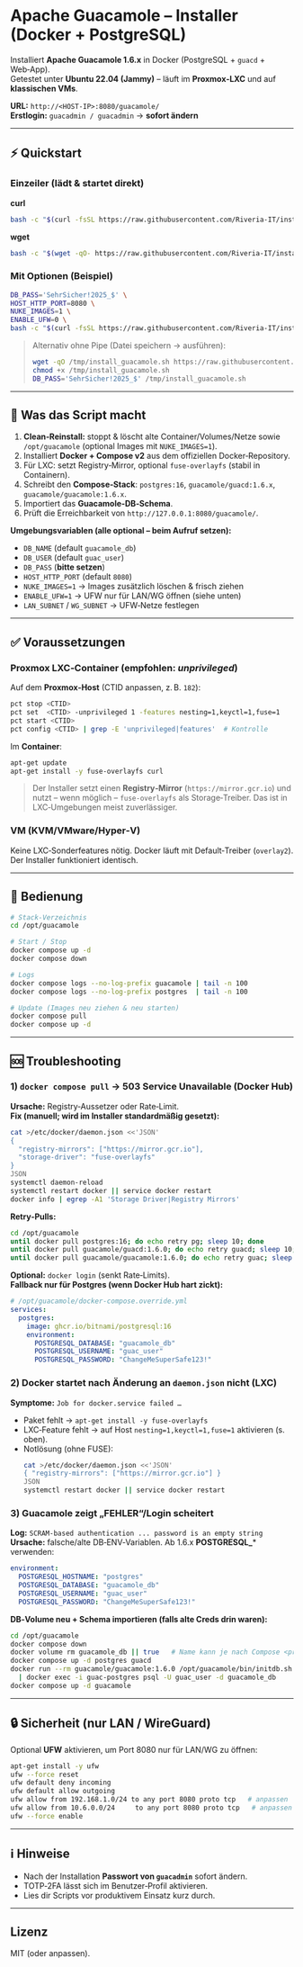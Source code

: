 # Apache Guacamole – Installer (Docker + PostgreSQL)

Installiert **Apache Guacamole 1.6.x** in Docker (PostgreSQL + `guacd` + Web‑App).  
Getestet unter **Ubuntu 22.04 (Jammy)** – läuft im **Proxmox‑LXC** und auf **klassischen VMs**.

**URL:** `http://<HOST-IP>:8080/guacamole/`  
**Erstlogin:** `guacadmin / guacadmin` → **sofort ändern**

---

## ⚡️ Quickstart

### Einzeiler (lädt & startet direkt)

**curl**
```bash
bash -c "$(curl -fsSL https://raw.githubusercontent.com/Riveria-IT/install_guacamole/main/install_guacamole.sh)"
```

**wget**
```bash
bash -c "$(wget -qO- https://raw.githubusercontent.com/Riveria-IT/install_guacamole/main/install_guacamole.sh)"
```

### Mit Optionen (Beispiel)
```bash
DB_PASS='SehrSicher!2025_$' \
HOST_HTTP_PORT=8080 \
NUKE_IMAGES=1 \
ENABLE_UFW=0 \
bash -c "$(curl -fsSL https://raw.githubusercontent.com/Riveria-IT/install_guacamole/main/install_guacamole.sh)"
```
> Alternativ ohne Pipe (Datei speichern → ausführen):
> ```bash
> wget -qO /tmp/install_guacamole.sh https://raw.githubusercontent.com/Riveria-IT/install_guacamole/main/install_guacamole.sh
> chmod +x /tmp/install_guacamole.sh
> DB_PASS='SehrSicher!2025_$' /tmp/install_guacamole.sh
> ```

---

## 🧰 Was das Script macht

1. **Clean‑Reinstall:** stoppt & löscht alte Container/Volumes/Netze sowie `/opt/guacamole` (optional Images mit `NUKE_IMAGES=1`).  
2. Installiert **Docker + Compose v2** aus dem offiziellen Docker‑Repository.  
3. Für LXC: setzt Registry‑Mirror, optional `fuse-overlayfs` (stabil in Containern).  
4. Schreibt den **Compose‑Stack**: `postgres:16`, `guacamole/guacd:1.6.x`, `guacamole/guacamole:1.6.x`.  
5. Importiert das **Guacamole‑DB‑Schema**.  
6. Prüft die Erreichbarkeit von `http://127.0.0.1:8080/guacamole/`.

**Umgebungsvariablen (alle optional – beim Aufruf setzen):**

- `DB_NAME` (default `guacamole_db`)  
- `DB_USER` (default `guac_user`)  
- `DB_PASS` (**bitte setzen**)  
- `HOST_HTTP_PORT` (default `8080`)  
- `NUKE_IMAGES=1` → Images zusätzlich löschen & frisch ziehen  
- `ENABLE_UFW=1` → UFW nur für LAN/WG öffnen (siehe unten)  
- `LAN_SUBNET` / `WG_SUBNET` → UFW‑Netze festlegen

---

## ✅ Voraussetzungen

### Proxmox **LXC‑Container** (empfohlen: *unprivileged*)

Auf dem **Proxmox‑Host** (CTID anpassen, z. B. `182`):
```bash
pct stop <CTID>
pct set  <CTID> -unprivileged 1 -features nesting=1,keyctl=1,fuse=1
pct start <CTID>
pct config <CTID> | grep -E 'unprivileged|features'  # Kontrolle
```

Im **Container**:
```bash
apt-get update
apt-get install -y fuse-overlayfs curl
```

> Der Installer setzt einen **Registry‑Mirror** (`https://mirror.gcr.io`) und nutzt – wenn möglich –
> `fuse-overlayfs` als Storage‑Treiber. Das ist in LXC‑Umgebungen meist zuverlässiger.

### **VM** (KVM/VMware/Hyper‑V)
Keine LXC‑Sonderfeatures nötig. Docker läuft mit Default‑Treiber (`overlay2`).  
Der Installer funktioniert identisch.

---

## 🔧 Bedienung

```bash
# Stack-Verzeichnis
cd /opt/guacamole

# Start / Stop
docker compose up -d
docker compose down

# Logs
docker compose logs --no-log-prefix guacamole | tail -n 100
docker compose logs --no-log-prefix postgres  | tail -n 100

# Update (Images neu ziehen & neu starten)
docker compose pull
docker compose up -d
```

---

## 🆘 Troubleshooting

### 1) `docker compose pull` → **503 Service Unavailable** (Docker Hub)
**Ursache:** Registry‑Aussetzer oder Rate‑Limit.  
**Fix (manuell; wird im Installer standardmäßig gesetzt):**
```bash
cat >/etc/docker/daemon.json <<'JSON'
{
  "registry-mirrors": ["https://mirror.gcr.io"],
  "storage-driver": "fuse-overlayfs"
}
JSON
systemctl daemon-reload
systemctl restart docker || service docker restart
docker info | egrep -A1 'Storage Driver|Registry Mirrors'
```
**Retry‑Pulls:**
```bash
cd /opt/guacamole
until docker pull postgres:16; do echo retry pg; sleep 10; done
until docker pull guacamole/guacd:1.6.0; do echo retry guacd; sleep 10; done
until docker pull guacamole/guacamole:1.6.0; do echo retry guac; sleep 10; done
```
**Optional:** `docker login` (senkt Rate‑Limits).  
**Fallback nur für Postgres (wenn Docker Hub hart zickt):**
```yaml
# /opt/guacamole/docker-compose.override.yml
services:
  postgres:
    image: ghcr.io/bitnami/postgresql:16
    environment:
      POSTGRESQL_DATABASE: "guacamole_db"
      POSTGRESQL_USERNAME: "guac_user"
      POSTGRESQL_PASSWORD: "ChangeMeSuperSafe123!"
```

### 2) Docker startet nach Änderung an `daemon.json` nicht (LXC)
**Symptome:** `Job for docker.service failed …`  
- Paket fehlt → `apt-get install -y fuse-overlayfs`  
- LXC‑Feature fehlt → auf Host `nesting=1,keyctl=1,fuse=1` aktivieren (s. oben).  
- Notlösung (ohne FUSE):  
  ```bash
  cat >/etc/docker/daemon.json <<'JSON'
  { "registry-mirrors": ["https://mirror.gcr.io"] }
  JSON
  systemctl restart docker || service docker restart
  ```

### 3) Guacamole zeigt „FEHLER“/Login scheitert
**Log:** `SCRAM-based authentication ... password is an empty string`  
**Ursache:** falsche/alte DB‑ENV‑Variablen. Ab 1.6.x **POSTGRESQL_*** verwenden:
```yaml
environment:
  POSTGRESQL_HOSTNAME: "postgres"
  POSTGRESQL_DATABASE: "guacamole_db"
  POSTGRESQL_USERNAME: "guac_user"
  POSTGRESQL_PASSWORD: "ChangeMeSuperSafe123!"
```
**DB‑Volume neu + Schema importieren (falls alte Creds drin waren):**
```bash
cd /opt/guacamole
docker compose down
docker volume rm guacamole_db || true   # Name kann je nach Compose <projekt>_db heißen
docker compose up -d postgres guacd
docker run --rm guacamole/guacamole:1.6.0 /opt/guacamole/bin/initdb.sh --postgresql \
  | docker exec -i guac-postgres psql -U guac_user -d guacamole_db
docker compose up -d guacamole
```

---

## 🔒 Sicherheit (nur LAN / WireGuard)

Optional **UFW** aktivieren, um Port 8080 nur für LAN/WG zu öffnen:
```bash
apt-get install -y ufw
ufw --force reset
ufw default deny incoming
ufw default allow outgoing
ufw allow from 192.168.1.0/24 to any port 8080 proto tcp   # anpassen
ufw allow from 10.6.0.0/24     to any port 8080 proto tcp   # anpassen
ufw --force enable
```

---

## ℹ️ Hinweise
- Nach der Installation **Passwort von `guacadmin`** sofort ändern.
- TOTP‑2FA lässt sich im Benutzer‑Profil aktivieren.
- Lies dir Scripts vor produktivem Einsatz kurz durch.

---

## Lizenz
MIT (oder anpassen).
